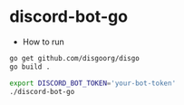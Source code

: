 # discord-bot-go

- How to run
```sh
go get github.com/disgoorg/disgo
go build .

export DISCORD_BOT_TOKEN='your-bot-token'
./discord-bot-go
```
